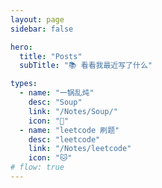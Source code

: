 ```yaml
---
layout: page
sidebar: false

hero:
  title: "Posts"
  subTitle: "📚 看看我最近写了什么"

types:
  - name: "一锅乱炖"
    desc: "Soup"
    link: "/Notes/Soup/"
    icon: "🐯" 
  - name: "leetcode 刷题"
    desc: "leetcode"
    link: "/Notes/leetcode"
    icon: "🐱"
# flow: true
---
```


<script setup>
import BlogArchive from '../../.vitepress/views/BlogArchive.vue'
</script>

<BlogArchive/>
